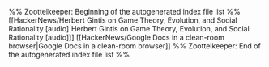 %% Zoottelkeeper: Beginning of the autogenerated index file list  %%
[[HackerNews/Herbert Gintis on Game Theory, Evolution, and Social Rationality [audio]|Herbert Gintis on Game Theory, Evolution, and Social Rationality [audio]]]
[[HackerNews/Google Docs in a clean-room browser|Google Docs in a clean-room browser]]
%% Zoottelkeeper: End of the autogenerated index file list  %%
